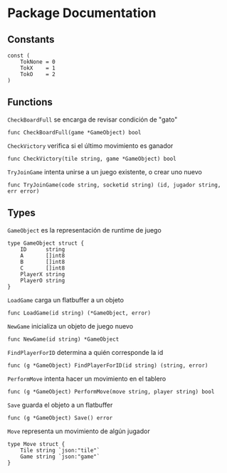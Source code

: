# Package Documentation

## Constants

```golang
const (
    TokNone = 0
    TokX    = 1
    TokO    = 2
)
```

## Functions

`CheckBoardFull` se encarga de revisar condición de "gato"
```golang
func CheckBoardFull(game *GameObject) bool
```

`CheckVictory` verifica si el último movimiento es ganador

```golang
func CheckVictory(tile string, game *GameObject) bool
```

`TryJoinGame` intenta unirse a un juego existente, o crear uno nuevo

```golang
func TryJoinGame(code string, socketid string) (id, jugador string, err error)
```

## Types

`GameObject` es la representación de runtime de juego

``` golang
type GameObject struct {
    ID      string
    A       []int8
    B       []int8
    C       []int8
    PlayerX string
    PlayerO string
}
```

`LoadGame` carga un flatbuffer a un objeto

```golang
func LoadGame(id string) (*GameObject, error)
```

`NewGame` inicializa un objeto de juego nuevo

```golang
func NewGame(id string) *GameObject
```

`FindPlayerForID` determina a quién corresponde la id

```golang
func (g *GameObject) FindPlayerForID(id string) (string, error)
```

`PerformMove` intenta hacer un movimiento en el tablero

```golang
func (g *GameObject) PerformMove(move string, player string) bool
```

`Save` guarda el objeto a un flatbuffer

```golang
func (g *GameObject) Save() error
```

`Move` representa un movimiento de algún jugador

```golang
type Move struct {
    Tile string `json:"tile"`
    Game string `json:"game"`
}
```
